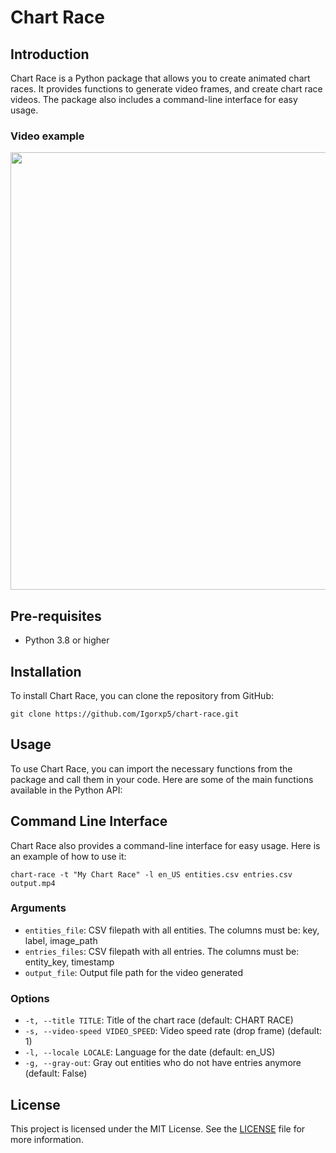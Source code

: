 # Chart Race

## Introduction

Chart Race is a Python package that allows you to create animated chart races. It provides functions to generate video frames, and create chart race videos. The package also includes a command-line interface for easy usage.

### Video example

<p>
    <img width="700" src="https://user-images.githubusercontent.com/8163093/205472725-677cab85-64a6-4e92-b173-5930037c8d90.gif" />
</p>

## Pre-requisites

- Python 3.8 or higher

## Installation

To install Chart Race, you can clone the repository from GitHub:

```
git clone https://github.com/Igorxp5/chart-race.git
```

## Usage

To use Chart Race, you can import the necessary functions from the package and call them in your code. Here are some of the main functions available in the Python API:

## Command Line Interface

Chart Race also provides a command-line interface for easy usage. Here is an example of how to use it:

```
chart-race -t "My Chart Race" -l en_US entities.csv entries.csv output.mp4
```

### Arguments

- `entities_file`: CSV filepath with all entities. The columns must be: key, label, image_path
- `entries_files`: CSV filepath with all entries. The columns must be: entity_key, timestamp
- `output_file`: Output file path for the video generated

### Options

- `-t, --title TITLE`: Title of the chart race (default: CHART RACE)
- `-s, --video-speed VIDEO_SPEED`: Video speed rate (drop frame) (default: 1)
- `-l, --locale LOCALE`: Language for the date (default: en_US)
- `-g, --gray-out`: Gray out entities who do not have entries anymore (default: False)

## License

This project is licensed under the MIT License. See the [LICENSE](LICENSE) file for more information.

